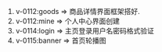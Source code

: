 1. v-0112:goods => 商品详情界面框架搭好.
2. v-0112:mine => 个人中心界面创建
3. v-0114:login => 主页登录用户名密码格式验证
4. v-0115:banner => 首页轮播图